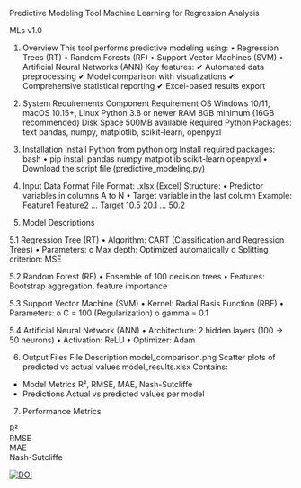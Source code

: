 Predictive Modeling Tool
Machine Learning for Regression Analysis

MLs v1.0

1. Overview
This tool performs predictive modeling using:
•	Regression Trees (RT)
•	Random Forests (RF)
•	Support Vector Machines (SVM)
•	Artificial Neural Networks (ANN)
Key features:
✔ Automated data preprocessing
✔ Model comparison with visualizations
✔ Comprehensive statistical reporting
✔ Excel-based results export

2. System Requirements
Component	Requirement
OS	Windows 10/11, macOS 10.15+, Linux
Python	3.8 or newer
RAM	8GB minimum (16GB recommended)
Disk Space	500MB available
Required Python Packages:
text
pandas, numpy, matplotlib, scikit-learn, openpyxl

3. Installation
Install Python from python.org
Install required packages:
bash
•  pip install pandas numpy matplotlib scikit-learn openpyxl
•  Download the script file (predictive_modeling.py)

4. Input Data Format
File Format: .xlsx (Excel)
Structure:
•	Predictor variables in columns A to N
•	Target variable in the last column
Example:
Feature1	Feature2	...	Target
10.5	20.1	...	50.2

5. Model Descriptions

5.1 Regression Tree (RT)
•	Algorithm: CART (Classification and Regression Trees)
•	Parameters:
o	Max depth: Optimized automatically
o	Splitting criterion: MSE

5.2 Random Forest (RF)
•	Ensemble of 100 decision trees
•	Features: Bootstrap aggregation, feature importance

5.3 Support Vector Machine (SVM)
•	Kernel: Radial Basis Function (RBF)
•	Parameters:
o	C = 100 (Regularization)
o	gamma = 0.1

5.4 Artificial Neural Network (ANN)
•	Architecture: 2 hidden layers (100 → 50 neurons)
•	Activation: ReLU
•	Optimizer: Adam

6. Output Files
File	Description
model_comparison.png	Scatter plots of predicted vs actual values
model_results.xlsx	Contains:
- Model Metrics	R², RMSE, MAE, Nash-Sutcliffe
- Predictions	Actual vs predicted values per model

7. Performance Metrics
	
R²		
RMSE		
MAE				
Nash-Sutcliffe			




[![DOI](https://zenodo.org/badge/DOI/10.5281/zenodo.15638616.svg)](https://doi.org/10.5281/zenodo.15638616)


